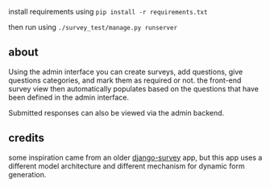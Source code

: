 install requirements using `pip install -r requirements.txt`

then run using `./survey_test/manage.py runserver`

## about

Using the admin interface you can create surveys, add questions, give questions
categories, and mark them as required or not. the front-end survey view then
automatically populates based on the questions that have been defined in the
admin interface.

Submitted responses can also be viewed via the admin backend. 

## credits 
some inspiration came from an older
[django-survey](https://github.com/flynnguy/django-survey) app, but this app
uses a different model architecture and different mechanism for dynamic form
generation. 
